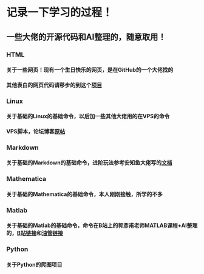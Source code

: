 # 记录一下学习的过程！
## 一些大佬的开源代码和AI整理的，随意取用！
### HTML
#### 关于一些网页！现有一个生日快乐的网页，是在GitHub的一个大佬找的
#### 其他表白的网页代码请移步的到这个[项目](https://github.com/sun0225SUN/Awesome-Love-Code)
### Linux
#### 关于基础的Linux的基础命令，以后加一些其他大佬用的在VPS的命令
#### VPS脚本，论坛博客[原帖](https://www.nodeseek.com/post-143131-1)
### Markdown
#### 关于基础的Markdown的基础命令，进阶玩法参考安知鱼大佬写的[文档](https://blog.anheyu.com/posts/d50a.html)
### Mathematica
#### 关于基础的Mathematica的基础命令，本人刚刚接触，所学的不多
### Matlab
#### 关于基础的Matlab的基础命令，命令在B站上的郭彥甫老师MATLAB课程+AI整理的，[B站链接](https://www.youtube.com/watch?v=KHFZLkm9qs0&list=PLVHBjRDK0kALcQMwAFbR5q2driYZCHNIx)和[油管链接](https://www.bilibili.com/video/BV1GJ41137UH/?spm_id_from=333.337.search-card.all.click&vd_source=525cbd54f7471bc27a6dd5315d634b56)
### Python
#### 关于Python的爬图项目
